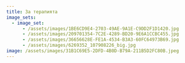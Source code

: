 ```yaml
---
title: За терапията
image_sets:
  - image_set:
      - /assets/images/1BE6CD9E4-2703-49AE-9A1E-C9DD2F1D1420.jpg
      - /assets/images/209701354-7C2E-4289-BD20-9E6A1CCBC455.jpg
      - /assets/images/36656628E-FE1A-4534-B3A3-60FC64973B69.jpg
      - /assets/images/6269352_107908226_big.jpg
image: /assets/images/31B1C69E5-2DFD-4B0D-B79A-211B5D2FC80B.jpeg
---
```


